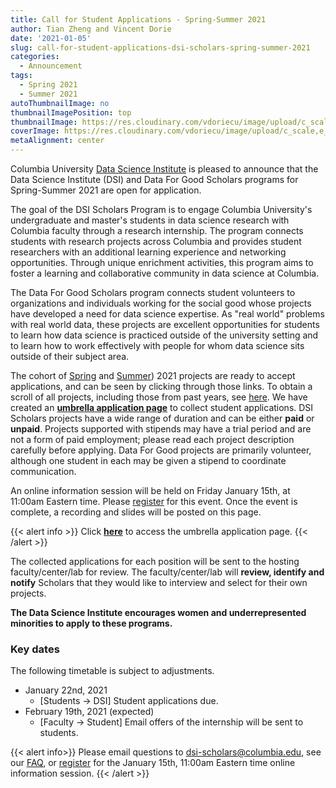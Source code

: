 ```yaml
---
title: Call for Student Applications - Spring-Summer 2021
author: Tian Zheng and Vincent Dorie
date: '2021-01-05'
slug: call-for-student-applications-dsi-scholars-spring-summer-2021
categories:
  - Announcement
tags:
  - Spring 2021
  - Summer 2021
autoThumbnailImage: no
thumbnailImagePosition: top
thumbnailImage: https://res.cloudinary.com/vdoriecu/image/upload/c_scale,w_720/v1599672636/opencall_students_fall_2020_jmfszm.png
coverImage: https://res.cloudinary.com/vdoriecu/image/upload/c_scale,e_blur:300,w_800/v1599672636/opencall_students_fall_2020_jmfszm.png
metaAlignment: center
---
```

Columbia University [Data Science Institute](http://datascience.columbia.edu/) is pleased to announce that the Data Science Institute (DSI) and Data For Good Scholars programs for Spring-Summer 2021 are open for application.

The goal of the DSI Scholars Program is to engage Columbia University's undergraduate and master's students in data science research with Columbia faculty through a research internship. The program connects students with research projects across Columbia and provides student researchers with an additional learning experience and networking opportunities. Through unique enrichment activities, this program aims to foster a learning and collaborative community in data science at Columbia.

The Data For Good Scholars program connects student volunteers to organizations and individuals working for the social good whose projects have developed a need for data science expertise. As "real world" problems with real world data, these projects are excellent opportunities for students to learn how data science is practiced outside of the university setting and to learn how to work effectively with people for whom data science sits outside of their subject area.

<!--more-->

The cohort of [Spring](/categories/open-spring-2021) and [Summer](/categories/open-summer-2021)) 2021 projects are ready to accept applications, and can be seen by clicking through those links. To obtain a scroll of all projects, including those from past years, see [here](/). We have created an [**umbrella application page**](https://docs.google.com/forms/d/e/1FAIpQLSf94woxvAgbRqxBMUHZs_1H0Bn6dxaiHdIEk6kQTe4DvCH0ow/viewform?usp=sf_link) to collect student applications. DSI Scholars projects have a wide range of duration and can be either **paid** or **unpaid**. Projects supported with stipends may have a trial period and are not a form of paid employment; please read each project description carefully before applying. Data For Good projects are primarily volunteer, although one student in each may be given a stipend to coordinate communication.

An online information session will be held on Friday January 15th, at 11:00am Eastern time. Please [register](TBD) for this event. Once the event is complete, a recording and slides will be posted on this page.

{{< alert info >}}
Click [**here**](https://docs.google.com/forms/d/e/1FAIpQLSf94woxvAgbRqxBMUHZs_1H0Bn6dxaiHdIEk6kQTe4DvCH0ow/viewform?usp=sf_link) to access the umbrella application page. 
{{< /alert >}}

The collected applications for each position will be sent to the hosting faculty/center/lab for review. The faculty/center/lab will **review, identify and notify** Scholars that they would like to interview and select for their own projects. 

**The Data Science Institute encourages women and underrepresented minorities to apply to these programs.**

### Key dates 

The following timetable is subject to adjustments. 

+ January 22nd, 2021
    + [Students -> DSI] Student applications due.
+ February 19th, 2021 (expected)
    + [Faculty -> Student] Email offers of the internship will be sent to students.
        
{{< alert info>}}
Please email questions to [dsi-scholars@columbia.edu](mailto:dsi-scholars@columbia.edu), see our [FAQ](/static/student_faq), or [register](TDB) for the January 15th, 11:00am Eastern time online information session.
{{< /alert >}}

